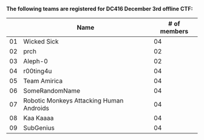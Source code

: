**The following teams are registered for DC416 December 3rd offline CTF:**

|    | Name | # of members |
|----|------|--------------|
| 01 | Wicked Sick    | 04 |
| 02 | prch           | 02 |
| 03 | Aleph-0        | 02 |
| 04 | r00ting4u      | 04 |
| 05 | Team Amirica    | 04 |
| 06 | SomeRandomName | 04 |
| 07 | Robotic Monkeys Attacking Human Androids | 04 |
| 08 | Kaa Kaaaa      | 04 |
| 09 | SubGenius      | 04 |
